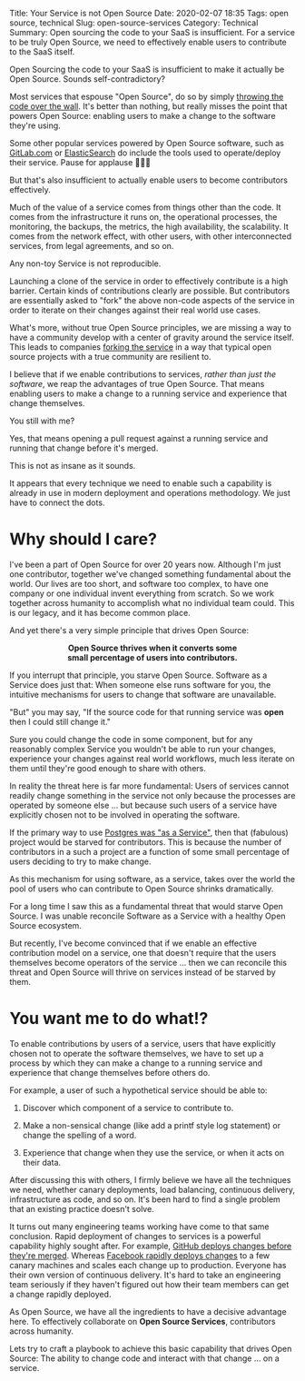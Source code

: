 Title: Your Service is not Open Source
Date: 2020-02-07 18:35
Tags: open source, technical
Slug: open-source-services
Category: Technical
Summary: Open sourcing the code to your SaaS is insufficient. For a service to be truly Open Source, we need to effectively enable users to contribute to the SaaS itself.

Open Sourcing the code to your SaaS is insufficient to make it
actually be Open Source. Sounds self-contradictory?

Most services that espouse "Open Source", do so by simply
[throwing the code over the wall](https://github.com/travis-ci/travis-ci).
It's better than nothing, but really misses the point that powers
Open Source: enabling users to make a change to the software
they're using.

Some other popular services powered by Open Source software, such as
[GitLab.com](https://about.gitlab.com/community/contribute/development/)
or [ElasticSearch](https://www.elastic.co/about/free-and-open) do include
the tools used to operate/deploy their service. Pause for applause 👏👏👏

But that's also insufficient to actually enable users to become
contributors effectively.

Much of the value of a service comes from things other than the code.
It comes from the infrastructure it runs on, the operational processes,
the monitoring, the backups, the metrics, the high availability, the
scalability. It comes from the network effect, with other users, with other
interconnected services, from legal agreements, and so on.

Any non-toy Service is not reproducible.

Launching a clone of the service in order to effectively contribute
is a high barrier. Certain kinds of contributions clearly are possible.
But contributors are essentially asked to "fork" the above non-code
aspects of the service in order to iterate on their changes against
their real world use cases.

What's more, without true Open Source principles, we are missing a
way to have a community develop with a center of gravity around
the service itself. This leads to companies
[forking the service](https://aws.amazon.com/blogs/opensource/stepping-up-for-a-truly-open-source-elasticsearch)
in a way that typical open source projects with a true community
are resilient to.

I believe that if we enable contributions to services, *rather than just
the software*, we reap the advantages of true Open Source. That means
enabling users to make a change to a running service and experience
that change themselves.

You still with me?

Yes, that means opening a pull request against a running service
and running that change before it's merged.

This is not as insane as it sounds.

It appears that every technique we need to enable such a capability
is already in use in modern deployment and operations methodology.
We just have to connect the dots.


# Why should I care?

I've been a part of Open Source for over 20 years now. Although I'm
just one contributor, together we've changed something fundamental
about the world. Our lives are too short, and software too complex,
to have one company or one individual invent everything from scratch.
So we work together across humanity to accomplish what no
individual team could. This is our legacy, and it has become
common place.

And yet there's a very simple principle that drives Open Source:

<div style="font-weight: bold; text-align: center;">
Open Source thrives when it converts some<br>small percentage of users into contributors.
</div>

If you interrupt that principle, you starve Open Source. Software as a
Service does just that: When someone else runs software for you, the
intuitive mechanisms for users to change that software are unavailable.

"But" you may say, "If the source code for that running service was **open**
then I could still change it."

Sure you could change the code in some component, but for any reasonably
complex Service you wouldn't be able to run your changes, experience your
changes against real world workflows, much less iterate on them until
they're good enough to share with others.

In reality the threat here is far more fundamental: Users of services
cannot readily change something in the service not only because the
processes are operated by someone else ... but because such users of
a service have explicitly chosen not to be involved in operating
the software.

If the primary way to use [Postgres was "as a Service"](https://aws.amazon.com/rds/),
then that (fabulous) project would be starved for contributors. This is
because the number of contributors in a such a project are a function
of some small percentage of users deciding to try to make change.

As this mechanism for using software, as a service, takes over the world
the pool of users who can contribute to Open Source shrinks dramatically.

For a long time I saw this as a fundamental threat that would starve
Open Source. I was unable reconcile Software as a Service with a healthy
Open Source ecosystem.

But recently, I've become convinced that if we enable an effective
contribution model on a service, one that doesn't require that the users
themselves become operators of the service ... then we can reconcile this
threat and Open Source will thrive on services instead of be starved by them.


# You want me to do what!?

To enable contributions by users of a service, users that have explicitly
chosen not to operate the software themselves, we have to set up a process
by which they can make a change to a running service and experience that
change themselves before others do.

For example, a user of such a hypothetical service should be able to:

 1. Discover which component of a service to contribute to.

 2. Make a non-sensical change (like add a printf style log statement) or change the spelling of a word.

 3. Experience that change when they use the service, or when it acts on their data.

After discussing this with others, I firmly believe we have all the techniques we need,
whether canary deployments, load balancing, continuous delivery,
infrastructure as code, and so on. It's been hard to find a single
problem that an existing practice doesn't solve.

It turns out many engineering teams working have come to that same
conclusion. Rapid deployment of changes to services is a powerful
capability highly sought after. For example,
[GitHub deploys changes before they're merged](https://github.blog/2015-06-02-deploying-branches-to-github-com/).
Whereas
[Facebook rapidly deploys changes](https://engineering.fb.com/2017/08/31/web/rapid-release-at-massive-scale/)
to a few canary machines and scales each change up to production.
Everyone has their own version of continuous delivery. It's hard to
take an engineering team seriously if they haven't figured out how
their team members can get a change rapidly deployed.

As Open Source, we have all the ingredients to have a decisive
advantage here. To effectively collaborate on  **Open Source Services**, 
contributors across humanity.

Lets try to craft a playbook to achieve this basic capability
that drives Open Source: The ability to change code and interact
with that change ... on a service.
